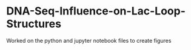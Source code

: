 # DNA-Seq-Influence-on-Lac-Loop-Structures

Worked on the python and jupyter notebook files to create figures

